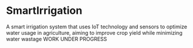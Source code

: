 # SmartIrrigation
 A smart irrigation system that uses IoT technology and sensors to optimize water usage in agriculture, aiming to improve crop yield while minimizing water wastage
 WORK UNDER PROGRESS
